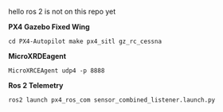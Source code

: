 hello ros 2 is not on this repo yet


**PX4 Gazebo Fixed Wing**

``
cd PX4-Autopilot
make px4_sitl gz_rc_cessna
``


**MicroXRDEagent**

``
MicroXRCEAgent udp4 -p 8888
``


**Ros 2 Telemetry**

``
ros2 launch px4_ros_com sensor_combined_listener.launch.py
``
